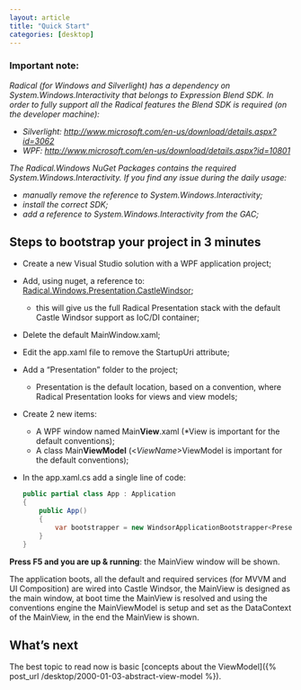 ```yaml
---
layout: article
title: "Quick Start"
categories: [desktop]
---
```


### Important note:

*Radical (for Windows and Silverlight) has a dependency on System.Windows.Interactivity that belongs to Expression Blend SDK.
In order to fully support all the Radical features the Blend SDK is required (on the developer machine):*

* *Silverlight: http://www.microsoft.com/en-us/download/details.aspx?id=3062*
* *WPF: http://www.microsoft.com/en-us/download/details.aspx?id=10801*

*The Radical.Windows NuGet Packages contains the required System.Windows.Interactivity. If you find any issue during the daily usage:*

* *manually remove the reference to System.Windows.Interactivity;*
* *install the correct SDK;*
* *add a reference to System.Windows.Interactivity from the GAC;*

## Steps to bootstrap your project in 3 minutes

* Create a new Visual Studio solution with a WPF application project;
* Add, using nuget, a reference to: [Radical.Windows.Presentation.CastleWindsor](https://www.nuget.org/packages/Radical.Windows.Presentation.CastleWindsor);
	* this will give us the full Radical Presentation stack with the default Castle Windsor support as IoC/DI container;
* Delete the default MainWindow.xaml;
* Edit the app.xaml file to remove the StartupUri attribute;
* Add a “Presentation” folder to the project;
	* Presentation is the default location, based on a convention, where Radical Presentation looks for views and view models;
* Create 2 new items:
	* A WPF window named Main**View**.xaml (*View is important for the default conventions);
	* A class Main**ViewModel** (<*ViewName*>ViewModel is important for the default conventions);
* In the app.xaml.cs add a single line of code:
	
	```csharp
	public partial class App : Application
	{
    	public App()
    	{
        	var bootstrapper = new WindsorApplicationBootstrapper<Presentation.MainView>();
    	}
	}
	```

**Press F5 and you are up & running**: the MainView window will be shown.

The application boots, all the default and required services (for MVVM and UI Composition) are wired into Castle Windsor, the MainView is designed as the main window, at boot time the MainView is resolved and using the conventions engine the MainViewModel is setup and set as the DataContext of the MainView, in the end the MainView is shown.

## What’s next

The best topic to read now is basic [concepts about the ViewModel]({% post_url /desktop/2000-01-03-abstract-view-model %}).
